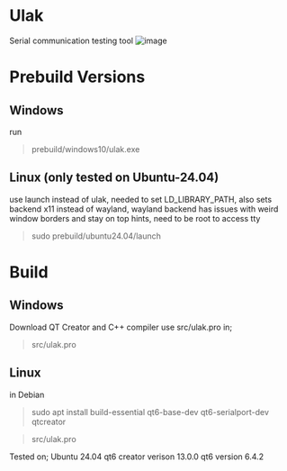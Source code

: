 # Ulak
Serial communication testing tool
![image](https://github.com/user-attachments/assets/bea18d40-479b-4fc5-8a58-9114ef34c2d7)
# Prebuild Versions
## Windows
  run  
  > prebuild/windows10/ulak.exe
## Linux (only tested on Ubuntu-24.04)
  use launch instead of ulak, needed to set LD_LIBRARY_PATH, also sets backend x11 instead of wayland, wayland backend has issues with weird window borders and stay on top hints, need to be root to access tty
  > sudo prebuild/ubuntu24.04/launch


# Build
## Windows
  Download QT Creator and C++ compiler use src/ulak.pro in;
  > src/ulak.pro

## Linux
  in Debian
  > sudo apt install build-essential qt6-base-dev qt6-serialport-dev qtcreator

  > src/ulak.pro

  Tested on;
  Ubuntu 24.04
  qt6 creator verison 13.0.0
  qt6 version 6.4.2
